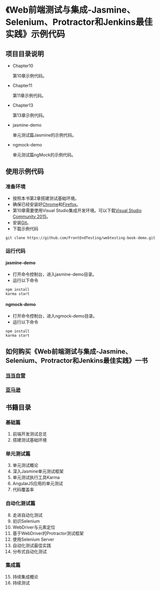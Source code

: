 # 《Web前端测试与集成-Jasmine、Selenium、Protractor和Jenkins最佳实践》示例代码


## 项目目录说明
* Chapter10

    第10章示例代码。
* Chapter11

    第11章示例代码。
* Chapter13

    第13章示例代码。
* jasmine-demo

    单元测试篇Jasmine的示例代码。
* ngmock-demo

    单元测试篇ngMock的示例代码。
## 使用示例代码
### 准备环境
* 按照本书第2章搭建测试基础环境。
* 确保已经安装好[Chrome](https://www.google.com/chrome/browser/desktop/index.html)和[Firefox](https://www.mozilla.org/en-US/firefox/)。
* 第10章需要使用Visual Studio集成开发环境。可以下载[Visual Studio Community 2015](https://www.visualstudio.com/vs/older-downloads/)。
* 安装[Git](https://git-scm.com/downloads)。
* 下载示例代码
```
git clone https://github.com/FrontEndTesting/webtesting-book-demo.git
```
### 运行代码
#### jasmine-demo
* 打开命令控制台，进入jasmine-demo目录。
* 运行以下命令
```
npm install
karma start
```
#### ngmock-demo
* 打开命令控制台，进入ngmock-demo目录。
* 运行以下命令
```
npm install
karma start
```

## 如何购买《Web前端测试与集成-Jasmine、Selenium、Protractor和Jenkins最佳实践》一书
### [当当自营](http://product.dangdang.com/25138507.html)
### [亚马逊](https://www.amazon.cn/dp/B074JS3LG9/)

## 书籍目录
### 基础篇
1. 前端开发测试总览
2. 搭建测试基础环境
### 单元测试篇
3. 单元测试概论
4. 深入Jasmine单元测试框架
5. 单元测试执行工具Karma
6. AngularJS应用的单元测试
7. 代码覆盖率
### 自动化测试篇
8. 走进自动化测试
9. 初识Selenium
10. WebDriver与元素定位
11. 基于WebDriver的Protractor测试框架
12. 使用Selenium Server
13. 自动化测试最佳实践
14. 分布式自动化测试
### 集成篇
15. 持续集成概论
16. 持续测试

